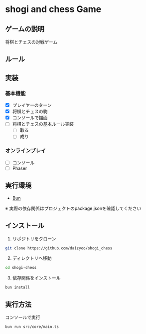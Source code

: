 # shogi and chess Game

## ゲームの説明

将棋とチェスの対戦ゲーム

## ルール

## 実装

### 基本機能

- [x] プレイヤーのターン
- [x] 将棋とチェスの駒
- [x] コンソールで描画
- [ ] 将棋とチェスの基本ルール実装
  - [ ] 取る
  - [ ] 成り

### オンラインプレイ

- [ ] コンソール
- [ ] Phaser

## 実行環境

- [Bun](https://bun.com)

※ 実際の依存関係はプロジェクトのpackage.jsonを確認してください

## インストール

1. リポジトリをクローン

```bash
git clone https://github.com/daizyoo/shogi_chess
```

2. ディレクトリへ移動

```bash
cd shogi-chess
```

3. 依存関係をインストール

```bash
bun install
```

## 実行方法

コンソールで実行

```bash
bun run src/core/main.ts
```
